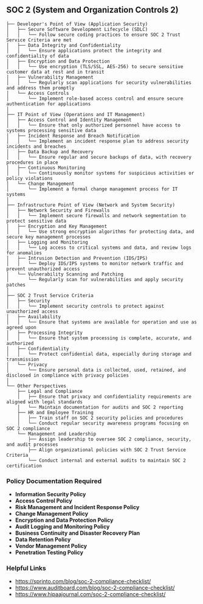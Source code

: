 ## SOC 2 (System and Organization Controls 2)

```Tree Structure
├── Developer's Point of View (Application Security)
│   ├── Secure Software Development Lifecycle (SDLC)
│   │   └── Follow secure coding practices to ensure SOC 2 Trust Service Criteria are met
│   ├── Data Integrity and Confidentiality
│   │   └── Ensure applications protect the integrity and confidentiality of data
│   ├── Encryption and Data Protection
│   │   └── Use encryption (TLS/SSL, AES-256) to secure sensitive customer data at rest and in transit
│   ├── Vulnerability Management
│   │   └── Regularly scan applications for security vulnerabilities and address them promptly
│   └── Access Controls
│       └── Implement role-based access control and ensure secure authentication for applications
│
├── IT Point of View (Operations and IT Management)
│   ├── Access Control and Identity Management
│   │   └── Ensure that only authorized personnel have access to systems processing sensitive data
│   ├── Incident Response and Breach Notification
│   │   └── Implement an incident response plan to address security incidents and breaches
│   ├── Data Backup and Recovery
│   │   └── Ensure regular and secure backups of data, with recovery procedures in place
│   ├── Continuous Monitoring
│   │   └── Continuously monitor systems for suspicious activities or policy violations
│   └── Change Management
│       └── Implement a formal change management process for IT systems
│
├── Infrastructure Point of View (Network and System Security)
│   ├── Network Security and Firewalls
│   │   └── Implement secure firewalls and network segmentation to protect sensitive data
│   ├── Encryption and Key Management
│   │   └── Use strong encryption algorithms for protecting data, and secure key management processes
│   ├── Logging and Monitoring
│   │   └── Log access to critical systems and data, and review logs for anomalies
│   ├── Intrusion Detection and Prevention (IDS/IPS)
│   │   └── Deploy IDS/IPS systems to monitor network traffic and prevent unauthorized access
│   └── Vulnerability Scanning and Patching
│       └── Regularly scan for vulnerabilities and apply security patches
│
├── SOC 2 Trust Service Criteria
│   ├── Security
│   │   └── Implement security controls to protect against unauthorized access
│   ├── Availability
│   │   └── Ensure that systems are available for operation and use as agreed upon
│   ├── Processing Integrity
│   │   └── Ensure that system processing is complete, accurate, and authorized
│   ├── Confidentiality
│   │   └── Protect confidential data, especially during storage and transmission
│   └── Privacy
│       └── Ensure personal data is collected, used, retained, and disclosed in compliance with privacy policies
│
└── Other Perspectives
    ├── Legal and Compliance
    │   ├── Ensure that privacy and confidentiality requirements are aligned with legal standards
    │   └── Maintain documentation for audits and SOC 2 reporting
    ├── HR and Employee Training
    │   ├── Train staff on SOC 2 security policies and procedures
    │   └── Conduct regular security awareness programs focusing on SOC 2 compliance
    └── Management and Leadership
        ├── Assign leadership to oversee SOC 2 compliance, security, and audit processes
        ├── Align organizational policies with SOC 2 Trust Service Criteria
        └── Conduct internal and external audits to maintain SOC 2 certification
```

### Policy Documentation Required

-   **Information Security Policy**
-   **Access Control Policy**
-   **Risk Management and Incident Response Policy**
-   **Change Management Policy**
-   **Encryption and Data Protection Policy**
-   **Audit Logging and Monitoring Policy**
-   **Business Continuity and Disaster Recovery Plan**
-   **Data Retention Policy**
-   **Vendor Management Policy**
-   **Penetration Testing Policy**

### Helpful Links

-   https://sprinto.com/blog/soc-2-compliance-checklist/
-   https://www.auditboard.com/blog/soc-2-compliance-checklist/
-   https://www.hipaajournal.com/soc-2-compliance-checklist/
